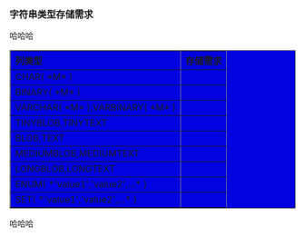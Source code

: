 ### 字符串类型存储需求

哈哈哈

<table border="1" width='100%' cellspacing="0" cellpadding="0" bgcolor="write">
<tr>
<th align="left">列类型</th>
<th align="left">存储需求</th>
</tr>
<tr>
<td align="left">CHAR( *M* )</td>
<td align="left"></td>
</tr>
<tr>
<td align="left">BINARY( *M* )</td>
<td align="left"></td>
</tr>
<tr>
<td align="left">VARCHAR( *M* ),VARBINARY( *M* )</td>
<td align="left"></td>
</tr>
<tr>
<td align="left">TINYBLOB,TINYTEXT</td>
<td align="left"></td>
</tr>
<tr>
<td align="left">BLOB,TEXT</td>
<td align="left"></td>
</tr>
<tr>
<td align="left">MEDIUMBLOB,MEDIUMTEXT</td>
<td align="left"></td>
</tr>
<tr>
<td align="left">LONGBLOB,LONGTEXT</td>
<td align="left"></td>
</tr>
<tr>
<td align="left">ENUM( *'value1','value2',...* )</td>
<td align="left"></td>
</tr>
<tr>
<td align="left">SET( *'value1','value2',...* )</td>
<td align="left"></td>
</tr>
</table>

哈哈哈